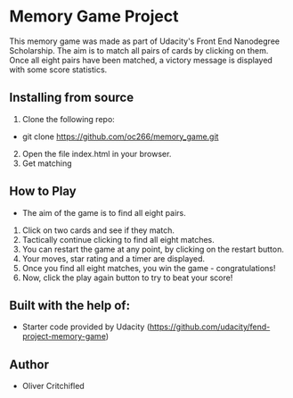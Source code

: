 # Memory Game Project

This memory game was made as part of Udacity's Front End Nanodegree Scholarship.
The aim is to match all pairs of cards by clicking on them. Once all eight pairs have been matched, a victory message is displayed with some score statistics.

## Installing from source

1. Clone the following repo:
 * git clone https://github.com/oc266/memory_game.git
2. Open the file index.html in your browser.
3. Get matching

## How to Play
* The aim of the game is to find all eight pairs.
1. Click on two cards and see if they match.
2. Tactically continue clicking to find all eight matches.
3. You can restart the game at any point, by clicking on the restart button.
4. Your moves, star rating and a timer are displayed.
5. Once you find all eight matches, you win the game - congratulations!
6. Now, click the play again button to try to beat your score!


## Built with the help of:
* Starter code provided by Udacity (https://github.com/udacity/fend-project-memory-game)

## Author
* Oliver Critchifled
